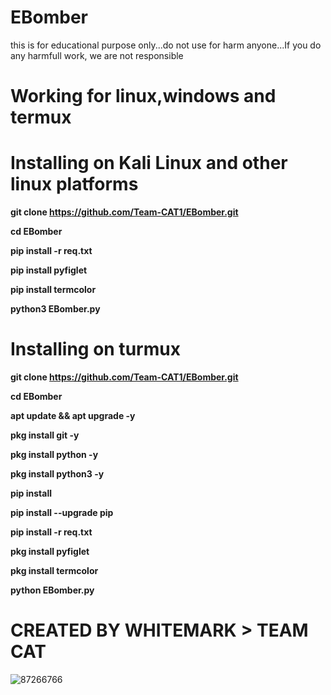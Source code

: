 # EBomber
this is for educational purpose only...do not use for harm anyone...If you do any harmfull work, we are not responsible

# **Working for linux,windows and termux**

# **Installing on Kali Linux and other linux platforms**

**git clone https://github.com/Team-CAT1/EBomber.git**

**cd EBomber**

**pip install -r req.txt**


**pip install pyfiglet**

**pip install termcolor**

**python3 EBomber.py**



# **Installing on turmux**

**git clone https://github.com/Team-CAT1/EBomber.git**

**cd EBomber**

**apt update && apt upgrade -y**

**pkg install git -y**

**pkg install python -y**

**pkg install python3 -y**

**pip install**

**pip install --upgrade pip**

**pip install -r req.txt**

**pkg install pyfiglet**

**pkg install termcolor**

**python EBomber.py**

# CREATED BY WHITEMARK > TEAM CAT

![87266766](https://user-images.githubusercontent.com/87734962/126406281-85adddf5-ef0d-4565-88c5-a0de2a6097e3.png)
